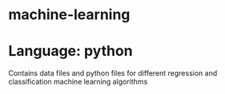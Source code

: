 # machine-learning
# Language: python
Contains data files and python files for different regression and classification machine learning algorithms

